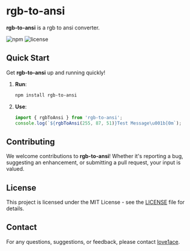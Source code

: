 # rgb-to-ansi

**rgb-to-ansi** is a rgb to ansi converter.

![npm](https://img.shields.io/npm/v/rgb-to-ansi)
![license](https://img.shields.io/npm/l/rgb-to-ansi)

## Quick Start

Get **rgb-to-ansi** up and running quickly!

1. **Run**:
    ```bash
    npm install rgb-to-ansi
    ```
2. **Use**:
    ```js
    import { rgbToAnsi } from 'rgb-to-ansi';
    console.log(`${rgbToAnsi(255, 87, 51)}Test Message\u001b[0m`);
    ```

## Contributing

We welcome contributions to **rgb-to-ansi**! Whether it's reporting a bug, suggesting an enhancement, or submitting a pull request, your input is valued.

## License

This project is licensed under the MIT License - see the [LICENSE](LICENSE) file for details.

## Contact

For any questions, suggestions, or feedback, please contact [love1ace](mailto:lovelacedud@gmail.com).
